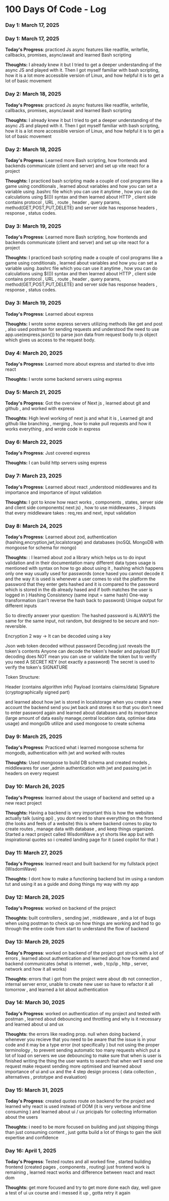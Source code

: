 # 100 Days Of Code - Log

### Day 1: March 17, 2025 
### Day 1: March 17, 2025 

**Today's Progress**: practiced Js async features like readfile, writefile, callbacks, promises, async/await and learned Bash scripting 

**Thoughts:** I already knew it but I tried to get a deeper understanding of the async JS and played with it. Then I got myself familiar with bash scripting, how it is a lot more accessible version of Linux, and how helpful it is to get a lot of basic movement 

### Day 2: March 18, 2025 
**Today's Progress**: practiced Js async features like readfile, writefile, callbacks, promises, async/await and learned Bash scripting 

**Thoughts:** I already knew it but I tried to get a deeper understanding of the async JS and played with it. Then I got myself familiar with bash scripting, how it is a lot more accessible version of Linux, and how helpful it is to get a lot of basic movement 

### Day 2: March 18, 2025 

**Today's Progress**: Learned more Bash scripting, how frontends and backends communicate (client and server) and set up vite react for a project 

**Thoughts:** I practiced bash scripting made a couple of cool programs like a game using conditionals , learned about variables and how you can set a variable using .bashrc file which you can use it anytime , how you can do calculations using $(()) syntax and then learned about HTTP , client side contains protocol , URL , route , header , query params, method(GET,POST,PUT,DELETE) and server side has response headers , response , status codes.

### Day 3: March 19, 2025 
**Today's Progress**: Learned more Bash scripting, how frontends and backends communicate (client and server) and set up vite react for a project 

**Thoughts:** I practiced bash scripting made a couple of cool programs like a game using conditionals , learned about variables and how you can set a variable using .bashrc file which you can use it anytime , how you can do calculations using $(()) syntax and then learned about HTTP , client side contains protocol , URL , route , header , query params, method(GET,POST,PUT,DELETE) and server side has response headers , response , status codes.

### Day 3: March 19, 2025 

**Today's Progress**: Learned about express  

**Thoughts:** I wrote some express servers utilizing methods like get and post , also used postman for sending requests and understood the need to use app.use(express.json()) to parse json data from request body to js object which gives us access to the request body.

### Day 4: March 20, 2025 

**Today's Progress**: Learned more about express and started to dive into react 

**Thoughts:** I wrote some backend servers using express

### Day 5: March 21, 2025 

**Today's Progress**: Got the overview of Next js , learned about git and github , and worked with express

**Thoughts:** High level working of next js and what it is , Learned git and github like branching , merging , how to make pull requests and how it works everything , and wrote code in express

### Day 6: March 22, 2025 

**Today's Progress**: Just covered express

**Thoughts:**  I can build http servers using express

### Day 7: March 23, 2025 

**Today's Progress**: Learned about react ,understood middlewares and its importance and importance of input validation

**Thoughts:**  I got to know how react works , components , states, server side and client side components( next js) , how to use middlewares , 3 inputs that every middleware takes : req,res and next, input validation

### Day 8: March 24, 2025 

**Today's Progress**: Learned about zod, authentication (hashing,encryption,jwt,localstorage) and databases (noSQL MongoDB with mongoose for schema for mongo)

**Thoughts:**  : I learned about zod a library which helps us to do input validation and in their documentation many different data types usage is mentioned with syntax on how to go about using it , hashing which happens only one way usually used for passwords (once hased you cannot decode it and the way it is used is whenever a user comes to visit the platform the password that they enter gets hashed and it is compared to the password which is stored in the db already hased and if both matches the user is logged in )
Hashing
Consistency (same input = same hash)
One-way transformation (can't reverse the hash back to password)
Unique output for different inputs

So to directly answer your question: The hashed password is ALWAYS the same for the same input, not random, but designed to be secure and non-reversible.

Encryption 
2 way -> It can be decoded using a key

Json web token
decoded without password 
Decoding just reveals the token's contents
Anyone can decode the token's header and payload
BUT decoding does NOT mean you can use or validate the token
but to verify you need A SECRET KEY (not exactly a password)
The secret is used to verify the token's SIGNATURE

Token Structure:

Header (contains algorithm info)
Payload (contains claims/data)
Signature (cryptographically signed part)

and learned about how jwt is stored in localstorage when you create a new account the backend send you jwt back and stores it so that you don't need to enter password again and learned about databases and its importance (large amount of data easily manage,central location data, optimise data usage) and mongoDb utilize and used mongoose to create schema 

### Day 9: March 25, 2025 

**Today's Progress**: Practiced what i learned mongoose schema for mongodb, authentication with jwt and worked with routes 

**Thoughts:**  Used mongoose to build DB schema and created models , middlewares for user ,admin authentication with jwt and passing jwt in headers on every request

### Day 10: March 26, 2025 

**Today's Progress**: learned about the usage of backend and setted up a new react project 

**Thoughts:**  Having a backend is very important this is how the websites actually talk (using api) , you dont need to share everything on the frontend (the looks and feels of a website) this is where backend comes to play to create routes , manage data with database , and keep things organized. Started a react project called WisdomWave a yt shorts like app but with inspirational quotes so i created landing page for it (used copilot for that )

### Day 11: March 27, 2025 

**Today's Progress**: learned react and built backend for my fullstack prject (WisdomWave)

**Thoughts:**  I dont how to make a functioning backend but im using a random tut and using it as a guide and doing things my way with my app

### Day 12: March 28, 2025 

**Today's Progress**: worked on backend of the project

**Thoughts:**  built controllers , sending jwt , middleware , and a lot of bugs when using postman to check up on how things are working and had to go through the entire code from start to understand the flow of backend

### Day 13: March 29, 2025 

**Today's Progress**: worked on backend of the project got struck with a lot of errors , learned about authentication and learned about how frontend and backend communicates (what is internet , web , tcp/ip , http , server, network and how it all works)

**Thoughts:**  errors that i got from the project were about db not connection , internal server error, unable to create new user so have to refactor it all tomorrow , and learned a lot about authentication 

### Day 14: March 30, 2025 

**Today's Progress**: worked on authentication of my project and tested with postman , learned about debouncing and throttling and why is it necessary and learned about ui and ux

**Thoughts:**  the errors like reading prop. null when doing backend , whenever you recieve that you need to be aware that the issue is in your code and it may be a type error (not specifically ) but not using the proper terminology , to prevent sending automatic too many requests which put a lot of load on servers we use debouncing to make sure that when is user is finished writing the thing the user wants to search that when we'll send one request make request sending more optimised and learned about importance of ui and ux and the 4 step design process ( data collection , alternatives , prototype and evaluation)

### Day 15: March 31, 2025 

**Today's Progress**: created quotes route on backend for the project and learned why react is used instead of DOM (it is very verbose and time consuming ) and learned about ui / ux pricipals for collecting information about the users

**Thoughts:**  i need to be more focused on building and just shipping things than just consuming content , just gotta build a lot of things to gain the skill expertise and confidence 

### Day 16: April 1, 2025 

**Today's Progress**: Tested routes and all worked fine , started building frontend (created pages , components , routing) just frontend work is remaining , learned react works and difference between react and react dom

**Thoughts:**  get more focused and try to get more done each day, well gave a test of ui ux course and i messed it up , gotta retry it again

